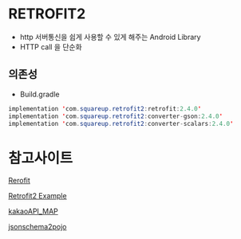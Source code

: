 # RETROFIT2

* http 서버통신을 쉽게 사용할 수 있게 해주는 Android Library
* HTTP call 을 단순화

## 의존성

* Build.gradle

```java
implementation 'com.squareup.retrofit2:retrofit:2.4.0'
implementation 'com.squareup.retrofit2:converter-gson:2.4.0'
implementation 'com.squareup.retrofit2:converter-scalars:2.4.0'
```





# 참고사이트

[Rerofit](https://square.github.io/retrofit/)

[Retrofit2 Example](https://falinrush.tistory.com/5)

[kakaoAPI_MAP](https://youngest-programming.tistory.com/163)

[jsonschema2pojo](http://www.jsonschema2pojo.org/)